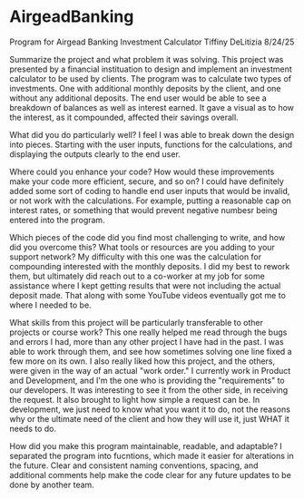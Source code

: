 # AirgeadBanking
Program for Airgead Banking Investment Calculator
Tiffiny DeLitizia
8/24/25

Summarize the project and what problem it was solving.
This project was presented by a financial instituation to design and implement an investment calculator to be used by clients.
The program was to calculate two types of investments. One with additional monthly deposits by the client, and one without any 
additional deposits. The end user would be able to see a breakdown of balances as well as interest earned. It gave a visual as to how
the interest, as it compounded, affected their savings overall.

What did you do particularly well?
I feel I was able to break down the design into pieces. Starting with the user inputs, functions for the calculations, and 
displaying the outputs clearly to the end user. 

Where could you enhance your code? How would these improvements make your code more efficient, secure, and so on?
I could have definitely added some sort of coding to handle end user inputs that would be invalid, or not work with the 
calculations. For example, putting a reasonable cap on interest rates, or something that would prevent negative numbesr being entered
into the program. 

Which pieces of the code did you find most challenging to write, and how did you overcome this? What tools or resources are you adding to your support network?
My difficulty with this one was the calculation for compounding interested with the monthly deposits. I did my best to rework them, 
but ultimately did reach out to a co-worker at my job for some assistance where I kept getting results that were not including the actual 
deposit made. That along with some YouTube videos eventually got me to where I needed to be. 

What skills from this project will be particularly transferable to other projects or course work?
This one really helped me read through the bugs and errors I had, more than any other project I have had in the past. I was able to work through
them, and see how sometimes solving one line fixed a few more on its own. I also really liked how this project, and the others, were given in 
the way of an actual "work order." I currently work in Product and Development, and I'm the one who is providing the "requirements" to our developers. 
It was interesting to see it from the other side, in receiving the request. It also brought to light how simple a request can be. In development, 
we just need to know what you want it to do, not the reasons why or the ultimate need of the client and how they will use it, just WHAT it needs to do. 

How did you make this program maintainable, readable, and adaptable?
I separated the program into fucntions, which made it easier for alterations in the future. Clear and consistent naming conventions, spacing, and additional
comments help make the code clear for any future updates to be done by another team. 
